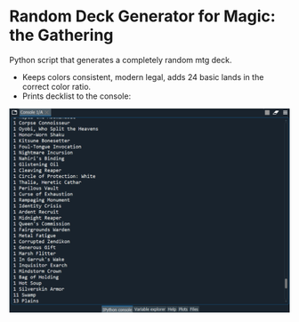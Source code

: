 # Random Deck Generator for Magic: the Gathering
Python script that generates a completely random mtg deck.  
  
- Keeps colors consistent, modern legal, adds 24 basic lands in the correct color ratio.
- Prints decklist to the console:  
  
![Preview image](preview_image.png?raw=true "Prints a 60-card decklist to the console")  
